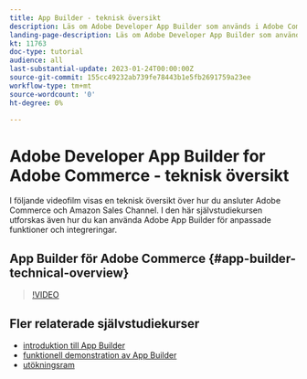 ```yaml
---
title: App Builder - teknisk översikt
description: Läs om Adobe Developer App Builder som används i Adobe Commerce med en teknisk översikt
landing-page-description: Läs om Adobe Developer App Builder som används i Adobe Commerce med en teknisk översikt
kt: 11763
doc-type: tutorial
audience: all
last-substantial-update: 2023-01-24T00:00:00Z
source-git-commit: 155cc49232ab739fe78443b1e5fb2691759a23ee
workflow-type: tm+mt
source-wordcount: '0'
ht-degree: 0%

---
```



# Adobe Developer App Builder for Adobe Commerce - teknisk översikt

I följande videofilm visas en teknisk översikt över hur du ansluter Adobe Commerce och Amazon Sales Channel. I den här självstudiekursen utforskas även hur du kan använda Adobe App Builder för anpassade funktioner och integreringar.


## App Builder för Adobe Commerce {#app-builder-technical-overview}

>[!VIDEO](https://video.tv.adobe.com/v/3413512)


## Fler relaterade självstudiekurser

- [introduktion till App Builder](../app-builder/introduction-to-app-builder.md)
- [funktionell demonstration av App Builder](../app-builder/app-builder-functional-demonstration.md)
- [utökningsram](../app-builder/extensibility-framework-commerce-eventing.md)
